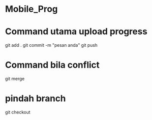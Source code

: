 # Mobile_Prog

# Command utama upload progress
git add .
git commit -m "pesan anda"
git push

# Command bila conflict
git merge

# pindah branch
git checkout